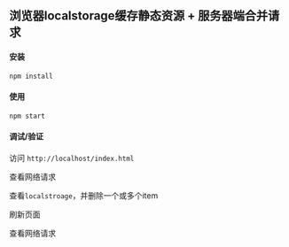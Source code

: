 ## 浏览器localstorage缓存静态资源 + 服务器端合并请求

#### 安装

	npm install

#### 使用

	npm start


#### 调试/验证

访问 `http://localhost/index.html`

查看网络请求

查看`localstroage`，并删除一个或多个item

刷新页面

查看网络请求







